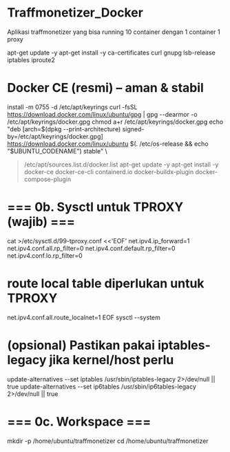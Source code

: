 # Traffmonetizer_Docker
Aplikasi traffmonetizer yang bisa running 10 container dengan 1 container 1 proxy

apt-get update -y
apt-get install -y ca-certificates curl gnupg lsb-release iptables iproute2

# Docker CE (resmi) – aman & stabil
install -m 0755 -d /etc/apt/keyrings
curl -fsSL https://download.docker.com/linux/ubuntu/gpg | gpg --dearmor -o /etc/apt/keyrings/docker.gpg
chmod a+r /etc/apt/keyrings/docker.gpg
echo \
  "deb [arch=$(dpkg --print-architecture) signed-by=/etc/apt/keyrings/docker.gpg] \
  https://download.docker.com/linux/ubuntu $(. /etc/os-release && echo "$UBUNTU_CODENAME") stable" \
  > /etc/apt/sources.list.d/docker.list
apt-get update -y
apt-get install -y docker-ce docker-ce-cli containerd.io docker-buildx-plugin docker-compose-plugin

# === 0b. Sysctl untuk TPROXY (wajib) ===
cat >/etc/sysctl.d/99-tproxy.conf <<'EOF'
net.ipv4.ip_forward=1
net.ipv4.conf.all.rp_filter=0
net.ipv4.conf.default.rp_filter=0
net.ipv4.conf.lo.rp_filter=0
# route local table diperlukan untuk TPROXY
net.ipv4.conf.all.route_localnet=1
EOF
sysctl --system

# (opsional) Pastikan pakai iptables-legacy jika kernel/host perlu
update-alternatives --set iptables /usr/sbin/iptables-legacy 2>/dev/null || true
update-alternatives --set ip6tables /usr/sbin/ip6tables-legacy 2>/dev/null || true

# === 0c. Workspace ===
mkdir -p /home/ubuntu/traffmonetizer
cd /home/ubuntu/traffmonetizer
